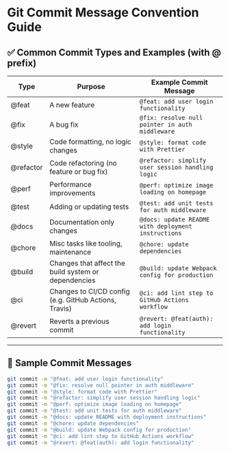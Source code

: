 # Git Commit Message Convention Guide

## ✅ Common Commit Types and Examples (with @ prefix)

| Type      | Purpose                                                | Example Commit Message                                          |
|-----------|--------------------------------------------------------|-----------------------------------------------------------------|
| @feat     | A new feature                                          | `@feat: add user login functionality`                          |
| @fix      | A bug fix                                              | `@fix: resolve null pointer in auth middleware`                |
| @style    | Code formatting, no logic changes                      | `@style: format code with Prettier`                            |
| @refactor | Code refactoring (no feature or bug fix)               | `@refactor: simplify user session handling logic`              |
| @perf     | Performance improvements                               | `@perf: optimize image loading on homepage`                    |
| @test     | Adding or updating tests                               | `@test: add unit tests for auth middleware`                    |
| @docs     | Documentation only changes                             | `@docs: update README with deployment instructions`            |
| @chore    | Misc tasks like tooling, maintenance                   | `@chore: update dependencies`                                  |
| @build    | Changes that affect the build system or dependencies   | `@build: update Webpack config for production`                 |
| @ci       | Changes to CI/CD config (e.g. GitHub Actions, Travis)  | `@ci: add lint step to GitHub Actions workflow`                |
| @revert   | Reverts a previous commit                              | `@revert: @feat(auth): add login functionality`                |

---

## 🔧 Sample Commit Messages

```bash
git commit -m "@feat: add user login functionality"
git commit -m "@fix: resolve null pointer in auth middleware"
git commit -m "@style: format code with Prettier"
git commit -m "@refactor: simplify user session handling logic"
git commit -m "@perf: optimize image loading on homepage"
git commit -m "@test: add unit tests for auth middleware"
git commit -m "@docs: update README with deployment instructions"
git commit -m "@chore: update dependencies"
git commit -m "@build: update Webpack config for production"
git commit -m "@ci: add lint step to GitHub Actions workflow"
git commit -m "@revert: @feat(auth): add login functionality"
